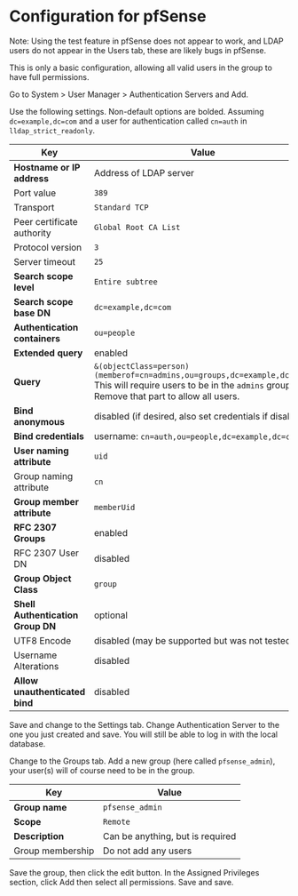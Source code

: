 # Configuration for pfSense

Note: Using the test feature in pfSense does not appear to work, and LDAP users do not appear in the Users tab, 
these are likely bugs in pfSense.

This is only a basic configuration, allowing all valid users in the group to have full permissions.

Go to System > User Manager > Authentication Servers and Add.

Use the following settings. Non-default options are bolded. 
Assuming `dc=example,dc=com` and a user for authentication called `cn=auth` in `lldap_strict_readonly`.

| Key                               | Value                                                                                                                                                             |
|-----------------------------------|-------------------------------------------------------------------------------------------------------------------------------------------------------------------|
| **Hostname or IP address**        | Address of LDAP server                                                                                                                                            |
| Port value                        | `389`                                                                                                                                                             |
| Transport                         | `Standard TCP`                                                                                                                                                    |
| Peer certificate authority        | `Global Root CA List`                                                                                                                                             |
| Protocol version                  | `3`                                                                                                                                                               |
| Server timeout                    | `25`                                                                                                                                                              |
| **Search scope level**            | `Entire subtree`                                                                                                                                                  |
| **Search scope base DN**          | `dc=example,dc=com`                                                                                                                                               |
| **Authentication containers**     | `ou=people`                                                                                                                                                       |
| **Extended query**                | enabled                                                                                                                                                           |
| **Query**                         | `&(objectClass=person)(memberof=cn=admins,ou=groups,dc=example,dc=com)` This will require users to be in the `admins` group. Remove that part to allow all users. |
| **Bind anonymous**                | disabled (if desired, also set credentials if disabling)                                                                                                          |
| **Bind credentials**              | username: `cn=auth,ou=people,dc=example,dc=com`                                                                                                                   |
| **User naming attribute**         | `uid`                                                                                                                                                             |
| Group naming attribute            | `cn`                                                                                                                                                              |
| **Group member attribute**        | `memberUid`                                                                                                                                                       |
| **RFC 2307 Groups**               | enabled                                                                                                                                                           |
| RFC 2307 User DN                  | disabled                                                                                                                                                          |
| **Group Object Class**            | `group`                                                                                                                                                           |
| **Shell Authentication Group DN** | optional                                                                                                                                                          |
| UTF8 Encode                       | disabled (may be supported but was not tested)                                                                                                                    |
| Username Alterations              | disabled                                                                                                                                                          |
| **Allow unauthenticated bind**    | disabled                                                                                                                                                          |

Save and change to the Settings tab. Change Authentication Server to the one you just created and save.
You will still be able to log in with the local database.

Change to the Groups tab.
Add a new group (here called `pfsense_admin`), your user(s) will of course need to be in the group.

| Key              | Value                            |
|------------------|----------------------------------|
| **Group name**   | `pfsense_admin`                  |
| **Scope**        | `Remote`                         |
| **Description**  | Can be anything, but is required |
| Group membership | Do not add any users             |

Save the group, then click the edit button. In the Assigned Privileges section, click Add then select all permissions.
Save and save.
